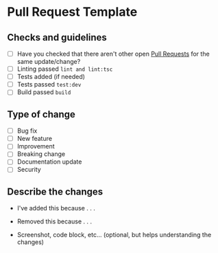 # Pull Request Template

## Checks and guidelines
<!-- Mark your checks with 'x' inside the square brackets -->

* [ ] Have you checked that there aren't other open [Pull Requests](https://github.com/Gabb-c/pokenode-ts/pulls) for the same update/change?
* [ ] Linting passed `lint and lint:tsc`
* [ ] Tests added (if needed)
* [ ] Tests passed `test:dev`
* [ ] Build passed `build`

<!-- You can erase any part of this template if not applicable to your Pull Request. -->

## Type of change

* [ ] Bug fix
* [ ] New feature
* [ ] Improvement
* [ ] Breaking change
* [ ] Documentation update
* [ ] Security

## Describe the changes

* I've added this because . . .
* Removed this because . . .

* Screenshot, code block, etc... (optional, but helps understanding the changes)

